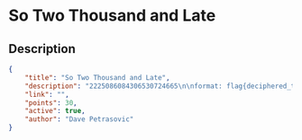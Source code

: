# So Two Thousand and Late

## Description

```json
{
    "title": "So Two Thousand and Late",
    "description": "2225086084306530724665\n\nformat: flag{deciphered_text_lower-case_with_underscores_for_spaces}",
    "link": "",
    "points": 30,
    "active": true,
    "author": "Dave Petrasovic"
}
```
